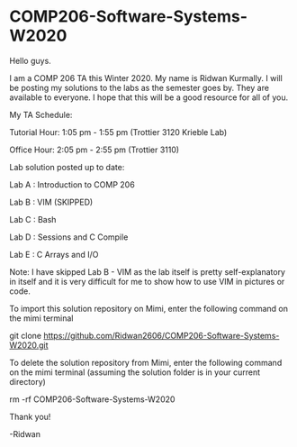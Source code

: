 # COMP206-Software-Systems-W2020
Hello guys. 

I am a COMP 206 TA this Winter 2020. My name is Ridwan Kurmally. I will be posting my solutions to the labs as the semester goes by.
They are available to everyone. I hope that this will be a good resource for all of you.

My TA Schedule:

Tutorial Hour: 1:05 pm - 1:55 pm (Trottier 3120 Krieble Lab)

Office Hour: 2:05 pm - 2:55 pm (Trottier 3110)

Lab solution posted up to date:

Lab A : Introduction to COMP 206

Lab B : VIM (SKIPPED)

Lab C : Bash

Lab D : Sessions and C Compile

Lab E : C Arrays and I/O


Note: I have skipped Lab B - VIM as the lab itself is pretty self-explanatory in itself and it is
very difficult for me to show how to use VIM in pictures or code.

To import this solution repository on Mimi, enter the following command on the mimi terminal

git clone https://github.com/Ridwan2606/COMP206-Software-Systems-W2020.git


To delete the solution repository from Mimi, enter the following command on the mimi terminal (assuming the solution folder is in your
current directory)

rm -rf COMP206-Software-Systems-W2020



Thank you!

-Ridwan


